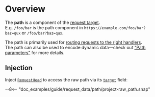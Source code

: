# Overview

The **path** is a component of the [request target](../request_target.md).\
E.g. `/foo/bar` is the path component in `https://example.com/foo/bar?baz=qux` or `/foo/bar?baz=qux`.

The path is primarily used for [routing requests to the right handlers](../../routing/index.md).\
The path can also be used to encode dynamic data—check out ["Path parameters"](path_parameters.md) for
more details.

## Injection

Inject [`RequestHead`][RequestHead] to access the raw path via its [`target`][RequestHead::target] field:

--8<-- "doc_examples/guide/request_data/path/project-raw_path.snap"

[RequestHead]: /api_reference/pavex/request/struct.RequestHead.html
[RequestHead::target]: /api_reference/pavex/request/struct.RequestHead.html#structfield.target
